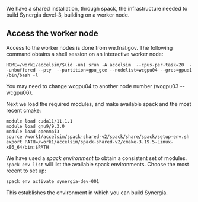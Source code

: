 We have a shared installation, through spack, the infrastructure needed to
build Synergia devel-3, building on a worker node.

## Access the worker node

Access to the worker nodes is done from we.fnal.gov. The following command
obtains a shell session on an interactive worker node:

```
HOME=/work1/accelsim/$(id -un) srun -A accelsim  --cpus-per-task=20  --unbuffered --pty  --partition=gpu_gce --nodelist=wcgpu04 --gres=gpu:1  /bin/bash -l
```

You may need to change wcgpu04 to another node number (wcgpu03 -- wcgpu06).

Next we load the required modules, and make available spack and the most recent cmake:

```
module load cuda11/11.1.1
module load gnu9/9.3.0
module load openmpi3
source /work1/accelsim/spack-shared-v2/spack/share/spack/setup-env.sh
export PATH=/work1/accelsim/spack-shared-v2/cmake-3.19.5-Linux-x86_64/bin:$PATH
```

We have used a *spack environment* to obtain a consistent set of modules.
`spack env list` will list the available spack environments. Choose the
most recent to set up:

```
spack env activate synergia-dev-001
```

This establishes the environment in which you can build Synergia.

